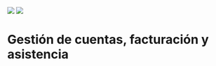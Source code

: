 [![](https://img.shields.io/badge/<-FF4859?style=for-the-badge)](../15_Machine_Learning/README.md)
[![](https://img.shields.io/badge/CONTENT_TABLE-175074?style=for-the-badge)](../README.md)
<!-- [![](https://img.shields.io/badge/>-FF4859?style=for-the-badge)](../16_Account_Billing_Support/README.md) -->

# Gestión de cuentas, facturación y asistencia